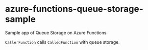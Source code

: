 # azure-functions-queue-storage-sample

Sample app of Queue Storage on Azure Functions

`CallerFunction` calls `CalledFunction` with queue storage.
